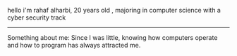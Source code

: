 hello i'm rahaf alharbi,
20 years old ,
majoring in computer science with a cyber security track
_______________________________________________________
Something about me:
Since I was little, knowing how computers operate and how to program has always attracted me.
<!---
vfdark/vfdark is a ✨ special ✨ repository because its `README.md` (this file) appears on your GitHub profile.
You can click the Preview link to take a look at your changes.
--->
